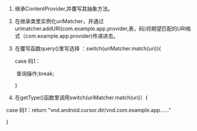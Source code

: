 1. 继承ContentProvider,并覆写其抽象方法。

2. 在继承类里实例化uriMatcher，并通过urimatcher.addURI(com.example.app.provider,表，码)将期望匹配的URI格式（com.example.app.provider)传递进去。

3. 在覆写函数query()里写选择  ：switch(uriMatcher.match(uri)){

   case 码1：

   ​	查询操作;break;

   }

4. 在getType()函数里调用switch(uriMatcher.match(uri)）{

case 码1：return "vnd.android.cursor.dir/vnd.com.example.app......"

}